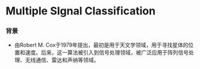 # Multiple SIgnal Classification

### 背景
- 由Robert M. Cox于1979年提出，最初是用于天文学领域，用于寻找星体的位置和速度。后来，这一算法被引入到信号处理领域，被广泛应用于阵列信号处理、无线通信、雷达和声纳等领域。